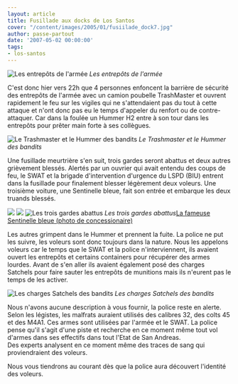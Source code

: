 ```yaml
---
layout: article
title: Fusillade aux docks de Los Santos
cover: "/content/images/2005/01/fusiilade_dock7.jpg"
author: passe-partout
date: '2007-05-02 00:00:00'
tags:
- los-santos
---
```


![Les entrepôts de l'armée](/content/images/2005/01/fusiilade_dock7.jpg)
_Les entrepôts de l'armée_

C'est donc hier vers 22h que 4 personnes enfoncent la barrière de sécurité des entrepôts de l'armée avec un camion poubelle TrashMaster et ouvrent rapidement le feu sur les vigiles qui ne s'attendaient pas du tout à cette attaque et n'ont donc pas eu le temps d'appeler du renfort ou de contre-attaquer. Car dans la foulée un Hummer H2 entre à son tour dans les entrepôts pour prêter main forte à ses collègues.

![Le Trashmaster et le Hummer des bandits](/content/images/2005/01/fusiilade_dock4.jpg)
_Le Trashmaster et le Hummer des bandits_

Une fusillade meurtrière s'en suit, trois gardes seront abattus et deux autres grièvement blessés. Alertés par un ouvrier qui avait entendu des coups de feu, le SWAT et la brigade d'intervention d'urgence du LSPD (BIU) entrent dans la fusillade pour finalement blesser légèrement deux voleurs. Une troisième voiture, une Sentinelle bleue, fait son entrée et embarque les deux truands blessés.

![](/content/images/2005/01/fusiilade_dock.jpg)
![](/content/images/2005/01/fusiilade_dock1.jpg)
![Les trois gardes abattus](/content/images/2005/01/fusiilade_dock2.jpg)
_Les trois gardes abattus_[La fameuse Sentinelle bleue (photo de concessionaire)](/content/images/2005/01/fusiilade_dock6.jpg)

Les autres grimpent dans le Hummer et prennent la fuite. La police ne put les suivre, les voleurs sont donc toujours dans la nature. Nous les appelons voleurs car le temps que le SWAT et la police n'interviennent, ils avaient ouvert les entrepôts et certains containers pour récupérer des armes lourdes. Avant de s'en aller ils avaient également posé des charges Satchels pour faire sauter les entrepôts de munitions mais ils n'eurent pas le temps de les activer.

![Les charges Satchels des bandits](/content/images/2005/01/fusiilade_dock5.jpg)
_Les charges Satchels des bandits_

Nous n'avons aucune description à vous fournir, la police reste en alerte. Selon les légistes, les malfrats auraient utilisés des calibres 32, des colts 45 et des M4A1. Ces armes sont utilisées par l'armée et le SWAT. La police pense qu'il s'agit d'une piste et recherche en ce moment même tout vol d'armes dans ses effectifs dans tout l'Etat de San Andreas.  
Des experts analysent en ce moment même des traces de sang qui proviendraient des voleurs.

Nous vous tiendrons au courant dès que la police aura découvert l'identité des voleurs.

<!--kg-card-end: markdown-->
